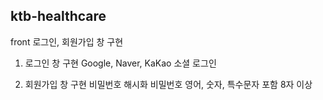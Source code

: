 ## ktb-healthcare
front 로그인, 회원가입 창 구현

1. 로그인 창 구현
   Google, Naver, KaKao 소셜 로그인

2. 회원가입 창 구현
   비밀번호 해시화
   비밀번호 영어, 숫자, 특수문자 포함 8자 이상
